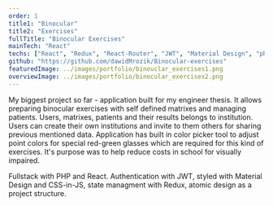 ```yaml
---
order: 1
title1: "Binocular"
title2: "Exercises"
fullTitle: "Binocular Exercises"
mainTech: "React"
techs: ["React", "Redux", "React-Router", "JWT", "Material Design", "php"]
github: "https://github.com/dawidMrozik/Binocular-exercises"
featuredImage: ../images/portfolio/binouclar_exercises1.png
overviewImage: ../images/portfolio/binocular_exercises2.png
---
```


My biggest project so far - application built for my engineer thesis. It allows preparing binocular exercises with self defined matrixes and managing patients.
Users, matrixes, patients and their results belongs to institution. Users can create their own institutions and invite to them others for sharing previous mentioned data.
Application has built in color picker tool to adjust point colors for special red-green glasses which are required for this kind of exercises.
It's purpose was to help reduce costs in school for visually impaired.

Fullstack with PHP and React. Authentication with JWT, styled with Material Design and CSS-in-JS, state managment with Redux, atomic design as a project structure.
